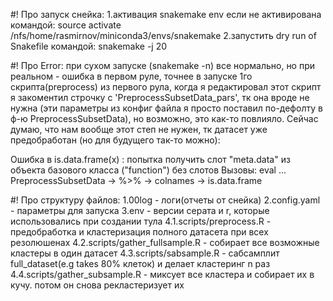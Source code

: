#! Про запуск снейка:
1.активация snakemake env если не активирована командой:
source activate /nfs/home/rasmirnov/miniconda3/envs/snakemake
2.запустить dry run of Snakefile командой: snakemake -j 20

#! Про Error:
при сухом запуске (snakemake -n) все нормально, но при реальном - ошибка в первом руле, точнее в запуске 1го скрипта(preprocess) из первого рула, когда я редактировал этот скрипт я закоментил строчку с 'PreprocessSubsetData_pars', тк она вроде не нужна (эти параметры из конфиг файла я просто поставил по-дефолту в ф-ю PreprocessSubsetData), но возможно, это как-то повлияло. Сейчас думаю, что нам вообще этот степ не нужен, тк датасет уже предобработан (но для будущего так-то можно):

Ошибка в is.data.frame(x) :
попытка получить слот "meta.data" из объекта базового класса ("function") без слотов
Вызовы: eval ... PreprocessSubsetData -> %>% -> colnames -> is.data.frame

#! Про структуру файлов:
1.00log - логи(отчеты от снейка)
2.config.yaml - параметры для запуска
3.env - версии серата и r, которые использовались при создании тула
4.1.scripts/preprocess.R - предобработка и кластеризация полного датасета при всех резолюшенах
4.2.scripts/gather_fullsample.R  - собирает все возможные кластеры в один датасет
4.3.scripts/sabsample.R - сабсамплит full_dataset(e.g takes 80% клеток) и делает кластеринг n раз
4.4.scripts/gather_subsample.R - миксует все кластера и собирает их в кучу. потом он снова рекластеризует их

